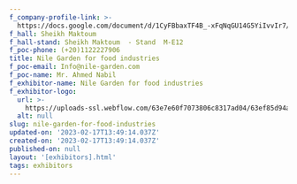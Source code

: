 ```yaml
---
f_company-profile-link: >-
  https://docs.google.com/document/d/1CyFBbaxTF4B_-xFqNqGU14G5YiIvvIr7/edit?usp=share_link&ouid=111844397792848099856&rtpof=true&sd=true
f_hall: Sheikh Maktoum
f_hall-stand: Sheikh Maktoum  - Stand  M-E12
f_poc-phone: (+20)1122227906
title: Nile Garden for food industries
f_poc-email: Info@nile-garden.com
f_poc-name: Mr. Ahmed Nabil
f_exhibitor-name: Nile Garden for food industries
f_exhibitor-logo:
  url: >-
    https://uploads-ssl.webflow.com/63e7e60f7073806c8317ad04/63ef85d94ad1b6efaf61aad0_MGFmYg.jpeg
  alt: null
slug: nile-garden-for-food-industries
updated-on: '2023-02-17T13:49:14.037Z'
created-on: '2023-02-17T13:49:14.037Z'
published-on: null
layout: '[exhibitors].html'
tags: exhibitors
---
```



